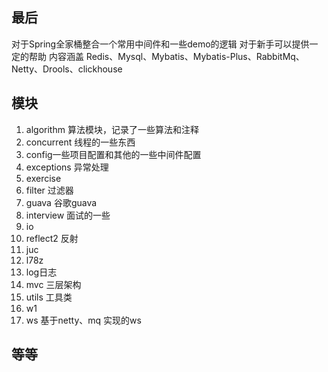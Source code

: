 ## 最后

对于Spring全家桶整合一个常用中间件和一些demo的逻辑
对于新手可以提供一定的帮助
内容涵盖 Redis、Mysql、Mybatis、Mybatis-Plus、RabbitMq、Netty、Drools、clickhouse

## 模块

1. algorithm 算法模块，记录了一些算法和注释
2. concurrent 线程的一些东西
3. config一些项目配置和其他的一些中间件配置
4. exceptions 异常处理
5. exercise
6. filter 过滤器
7. guava 谷歌guava
8. interview 面试的一些
9. io
10. reflect2 反射
11. juc
12. l78z
13. log日志
14. mvc 三层架构
15. utils 工具类
16. w1
17. ws 基于netty、mq 实现的ws

## 等等




